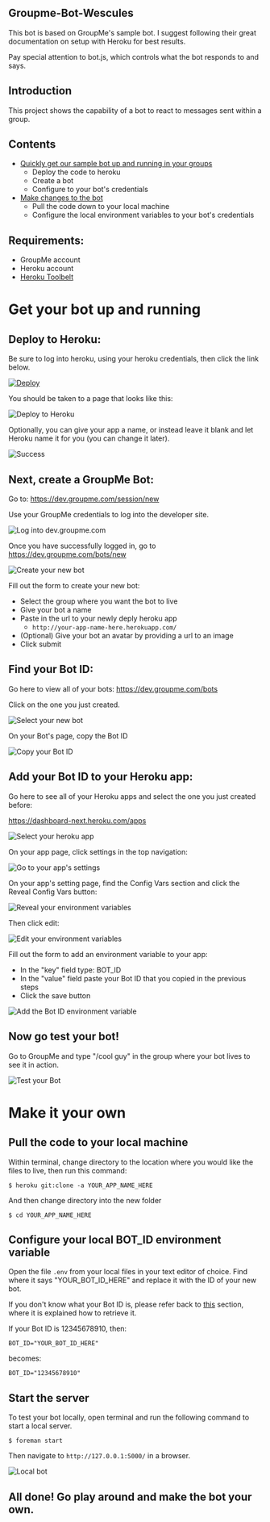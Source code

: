 ## Groupme-Bot-Wescules
This bot is based on GroupMe's sample bot. I suggest following their great documentation on setup with Heroku for best results.

Pay special attention to bot.js, which controls what the bot responds to and says.

## Introduction

This project shows the capability of a bot to react to messages sent within a group.

## Contents

  * [Quickly get our sample bot up and running in your groups](#deploy)
    * Deploy the code to heroku
    * Create a bot
    * Configure to your bot's credentials
  * [Make changes to the bot](#pull)
    * Pull the code down to your local machine
    * Configure the local environment variables to your bot's credentials

## Requirements:

  * GroupMe account
  * Heroku account
  * [Heroku Toolbelt](https://toolbelt.heroku.com/)

# Get your bot up and running<a name="deploy"></a>

## Deploy to Heroku:

Be sure to log into heroku, using your heroku credentials, then click the link below.

[![Deploy](https://www.herokucdn.com/deploy/button.png)](https://heroku.com/deploy)

You should be taken to a page that looks like this:

![Deploy to Heroku](http://i.groupme.com/837x662.png.36c63698644a4f61a9ff3d5af91caa5e)

Optionally, you can give your app a name, or instead leave
it blank and let Heroku name it for you (you can change it later).

![Success](https://i.groupme.com/959x932.png.85e7959a8a9a41c6b20f5f6b50aceecb)


## Next, create a GroupMe Bot:

Go to:
https://dev.groupme.com/session/new

Use your GroupMe credentials to log into the developer site.

![Log into dev.groupme.com](https://i.groupme.com/640x292.png.38c9e590383149c1a01424fc61cdce4e)

Once you have successfully logged in, go to https://dev.groupme.com/bots/new

![Create your new bot](http://i.groupme.com/567x373.png.242d18352d7742858cf9a263f597c5d9)

Fill out the form to create your new bot:

  * Select the group where you want the bot to live
  * Give your bot a name
  * Paste in the url to your newly deply heroku app
    * `http://your-app-name-here.herokuapp.com/`
  * (Optional) Give your bot an avatar by providing a url to an image
  * Click submit

## Find your Bot ID:<a name="get-bot-id"></a>

Go here to view all of your bots:
https://dev.groupme.com/bots

Click on the one you just created.

![Select your new bot](http://i.groupme.com/871x333.png.5a33ef2b6ab74ea59d5aaa5569aaaf23)

On your Bot's page, copy the Bot ID

![Copy your Bot ID](http://i.groupme.com/615x295.png.3256190e86ed4cd7ae6cf09899c1f9a8)

## Add your Bot ID to your Heroku app:

Go here to see all of your Heroku apps and select the one you just created before:

https://dashboard-next.heroku.com/apps

![Select your heroku app](http://i.groupme.com/920x722.png.46154d6b95f249539c594b129ddb7732)

On your app page, click settings in the top navigation:

![Go to your app's settings](http://i.groupme.com/722x127.png.27c0a2e83c524064bd41bb66df76d14c)

On your app's setting page, find the Config Vars section and click the Reveal Config Vars button:

![Reveal your environment variables](http://i.groupme.com/606x181.png.94d5157963bc419886e98e038e3195c3)

Then click edit:

![Edit your environment variables](http://i.groupme.com/796x212.png.b8979454fc4742c7bae688ac67262755)

Fill out the form to add an environment variable to your app:

  * In the "key" field type: BOT_ID
  * In the "value" field paste your Bot ID that you copied in the previous steps
  * Click the save button

![Add the Bot ID environment variable](http://i.groupme.com/784x148.png.5790498a7acd46b289aca2be43e9c84e)

## Now go test your bot!

Go to GroupMe and type "/cool guy" in the group where your bot lives to see it in action.

![Test your Bot](http://i.groupme.com/821x587.png.7bcf55bed1c64acab83fa2c2ad0b0862)

# Make it your own<a name="pull"></a>

## Pull the code to your local machine

Within terminal, change directory to the location where you would like the files to live, then run this command:

    $ heroku git:clone -a YOUR_APP_NAME_HERE

And then change directory into the new folder

    $ cd YOUR_APP_NAME_HERE

## Configure your local BOT_ID environment variable

Open the file `.env` from your local files in your text editor of choice.
Find where it says "YOUR_BOT_ID_HERE" and replace it with the ID of your new bot.

If you don't know what your Bot ID is, please refer back to [this](#get-bot-id) section,
where it is explained how to retrieve it.

If your Bot ID is 12345678910, then:

    BOT_ID="YOUR_BOT_ID_HERE"

becomes:

    BOT_ID="12345678910"

## Start the server

To test your bot locally, open terminal and run the following command to start a local server.

    $ foreman start

Then navigate to `http://127.0.0.1:5000/` in a browser.

![Local bot](http://i.groupme.com/502x133.png.f06c630467954f5dab4c742dc67b71bf)

## All done! Go play around and make the bot your own.

